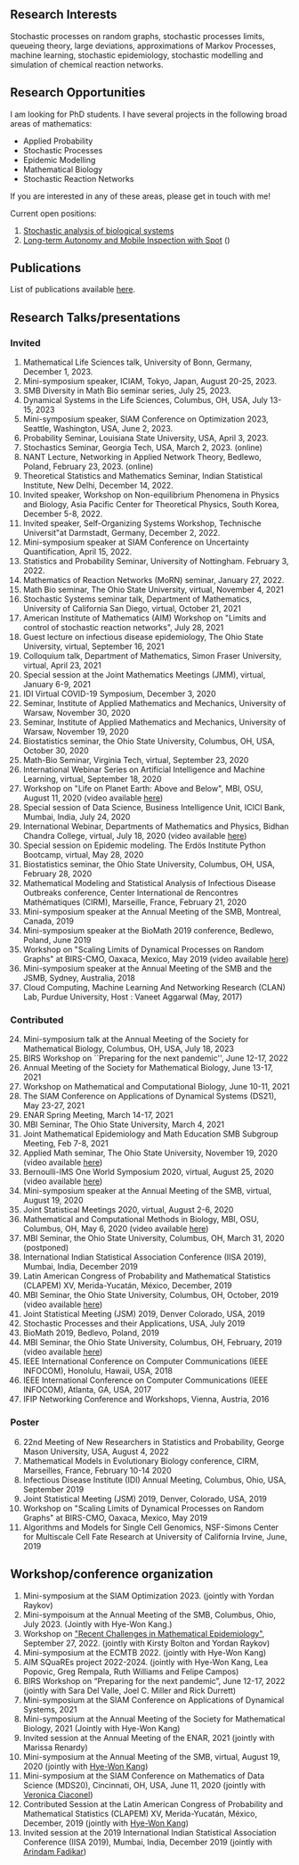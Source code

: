 ## Research Interests
Stochastic processes on random graphs, stochastic processes limits, queueing theory, large deviations, approximations of Markov Processes, machine learning, stochastic epidemiology, stochastic modelling and simulation of chemical reaction networks.

## Research Opportunities

I am looking for PhD students. I have several projects in the following broad areas of mathematics:

* Applied Probability
* Stochastic Processes
* Epidemic Modelling
* Mathematical Biology
* Stochastic Reaction Networks

If you are interested in any of these areas, please get in touch with me!

Current open positions:

1. [Stochastic analysis of biological systems](https://jobs.nottingham.ac.uk/Vacancy.aspx?ref=SCI2159)
2. [Long-term Autonomy and Mobile Inspection with Spot](https://www.nottingham.ac.uk/computerscience/studywithus/postgraduateresearch/nottinghamdtcinai.aspx) ()


## Publications 
List of publications available [here](https://www.wasiur.xyz/Publications/).

## Research Talks/presentations
### Invited

1. Mathematical Life Sciences talk, University of Bonn, Germany, December 1, 2023.
2. Mini-symposium speaker, ICIAM, Tokyo, Japan, August 20-25, 2023.
3. SMB Diversity in Math Bio seminar series, July 25, 2023. 
4. Dynamical Systems in the Life Sciences, Columbus, OH, USA, July 13-15, 2023
5. Mini-symposium speaker, SIAM Conference on Optimization 2023, Seattle, Washington, USA, June 2, 2023.
6. Probability Seminar, Louisiana State University, USA, April 3, 2023.
7. Stochastics Seminar, Georgia Tech, USA, March 2, 2023. (online)
8. NANT Lecture, Networking in Applied Network Theory, Bedlewo, Poland, February 23, 2023. (online)
9.  Theoretical Statistics and Mathematics Seminar, Indian Statistical Institute, New Delhi, December 14, 2022.
10. Invited speaker, Workshop on Non-equilibrium Phenomena in Physics and Biology, Asia Pacific Center for Theoretical Physics, South Korea, December 5-8, 2022.
11. Invited speaker, Self-Organizing Systems Workshop, Technische Universit\"at Darmstadt, Germany,  December 2, 2022.
12. Mini-symposium speaker at SIAM Conference on Uncertainty Quantification, April 15, 2022.
13. Statistics and Probability Seminar, University of Nottingham. February 3, 2022.
14. Mathematics of Reaction Networks (MoRN) seminar, January 27, 2022.
15. Math Bio seminar, The Ohio State University, virtual, November 4, 2021
16. Stochastic Systems seminar talk, Department of Mathematics, University of California San Diego, virtual, October 21, 2021
17. American Institute of Mathematics (AIM) Workshop on "Limits and control of stochastic reaction networks", July 28, 2021
18. Guest lecture on infectious disease epidemiology, The Ohio State University, virtual, September 16, 2021
19. Colloquium talk, Department of Mathematics, Simon Fraser University, virtual, April 23, 2021
20. Special session at the Joint Mathematics Meetings (JMM), virtual, January 6-9, 2021 
21. IDI Virtual COVID-19 Symposium, December 3, 2020 
22. Seminar, Institute of Applied Mathematics and Mechanics, University of Warsaw, November 30, 2020
23. Seminar, Institute of Applied Mathematics and Mechanics, University of Warsaw, November 19, 2020
24. Biostatistics seminar, the Ohio State University, Columbus, OH, USA, October 30, 2020 
25. Math-Bio Seminar, Virginia Tech, virtual, September 23, 2020 
26. International Webinar Series on Artificial Intelligence and Machine Learning, virtual, September 18, 2020 
27. Workshop on "Life on Planet Earth: Above and Below", MBI, OSU, August 11, 2020 (video available [here](https://video.mbi.ohio-state.edu/video/player/?id=4954&title=Incorporating+age+and+delay+into+models+for+biophysical+systems))
28. Special session of Data Science, Business Intelligence Unit, ICICI Bank, Mumbai, India, July 24, 2020
29. International Webinar, Departments of Mathematics and Physics, Bidhan Chandra College, virtual, July 18, 2020 (video available [here](https://www.youtube.com/watch?v=rR3MpyqkJoA))
30. Special session on Epidemic modeling. The Erdös Institute Python Bootcamp, virtual, May 28, 2020
31. Biostatistics seminar, the Ohio State University, Columbus, OH, USA, February 28, 2020
32. Mathematical Modeling and Statistical Analysis of Infectious Disease Outbreaks conference, Center International de Rencontres Mathématiques (CIRM), Marseille, France, February 21, 2020
33. Mini-symposium speaker at the Annual Meeting of the SMB, Montreal, Canada, 2019
34. Mini-symposium speaker at the BioMath 2019 conference, Bedlewo, Poland, June 2019 
35. Workshop on "Scaling Limits of Dynamical Processes on Random Graphs" at BIRS-CMO, Oaxaca, Mexico, May 2019 (video available [here](http://www.birs.ca/events/2019/5-day-workshops/19w5071/videos/watch/201905201502-KhudaBukhsh.html))
36. Mini-symposium speaker at the Annual Meeting of the SMB and the JSMB, Sydney, Australia, 2018
37. Cloud Computing, Machine Learning And Networking Research (CLAN) Lab, Purdue University, Host : Vaneet Aggarwal (May, 2017)

### Contributed 
24. Mini-symposium talk at the Annual Meeting of the Society for Mathematical Biology, Columbus, OH, USA, July 18, 2023
23. BIRS Workshop on ``Preparing for the next pandemic'', June 12-17, 2022 
22.  Annual Meeting of the Society for Mathematical Biology, June 13-17, 2021
21.  Workshop on Mathematical and Computational Biology, June 10-11, 2021
20.  The SIAM Conference on Applications of Dynamical Systems (DS21), May 23-27, 2021
19.  ENAR Spring Meeting, March 14-17, 2021 
18.  MBI Seminar, The Ohio State University, March 4, 2021
17.  Joint Mathematical Epidemiology and Math Education SMB Subgroup Meeting, Feb 7-8, 2021
16.  Applied Math seminar, The Ohio State University, November 19, 2020 (video available [here](https://osu.zoom.us/rec/play/lxW9R2SdV52LP-9aTimzNINB4BDoVW4wjVIgAgNe6TENW_Y-iVbUm7_b5zsHpVGu-1aS2mtCbVNRe59F.x-Qo0ghxSn8zDgkk?continueMode=true))
15.  Bernoulli-IMS One World Symposium 2020, virtual, August 25, 2020 (video available [here](https://www.youtube.com/watch?v=UBujKMt4zH4))
14.  Mini-symposium speaker at the Annual Meeting of the SMB, virtual, August 19, 2020 
13.  Joint Statistical Meetings 2020, virtual, August 2-6, 2020
12. Mathematical and Computational Methods in Biology, MBI, OSU, Columbus, OH, May 6, 2020 (video available [here](https://video.mbi.ohio-state.edu/video/player/?id=4922&title=Survival+Dynamical+Systems%3A+individual-level+survival+analysis+from+population-level+epidemic+models))
11. MBI Seminar, the Ohio State University, Columbus, OH, March 31, 2020 (postponed)
10. International Indian Statistical Association Conference (IISA 2019), Mumbai, India, December 2019 
9. Latin American Congress of Probability and Mathematical Statistics (CLAPEM) XV, Merida-Yucatán, México, December, 2019
8. MBI Seminar, the Ohio State University, Columbus, OH, October, 2019 (video available [here](https://video.mbi.ohio-state.edu/video/player/?id=4781&title=Seminar%253A+Wasiur+KhudaBukhsh+-+Multi-Scale+Dynamics+of+Stochastic+Biological+Systems+Through+the+Lens+of+Survival+Dynamical+Systems+%2528SDS%2529))
7. Joint Statistical Meeting (JSM) 2019, Denver Colorado, USA, 2019
6. Stochastic Processes and their Applications, USA, July 2019
5. BioMath 2019, Bedlevo, Poland, 2019
4. MBI Seminar, the Ohio State University, Columbus, OH, February, 2019 (video available [here](https://video.mbi.ohio-state.edu/video/player/?id=4678&title=Approximate+lumpability+for+Markovian+agent-based+models+using+local+symmetries))
3. IEEE International Conference on Computer Communications (IEEE INFOCOM), Honolulu, Hawaii, USA, 2018
2. IEEE International Conference on Computer Communications (IEEE INFOCOM), Atlanta, GA, USA, 2017
1. IFIP Networking Conference and Workshops, Vienna, Austria, 2016

### Poster 
6. 22nd Meeting of New Researchers in Statistics and Probability, George Mason University, USA, August 4, 2022
5. Mathematical Models in Evolutionary Biology conference, CIRM, Marseilles, France, February 10-14 2020 
4. Infectious Disease Institute (IDI) Annual Meeting, Columbus, Ohio, USA, September 2019
3. Joint Statistical Meeting (JSM) 2019, Denver, Colorado, USA, 2019 
2. Workshop on "Scaling Limits of Dynamical Processes on Random Graphs" at BIRS-CMO, Oaxaca, Mexico, May 2019
1. Algorithms and Models for Single Cell Genomics, NSF-Simons Center for Multiscale Cell Fate Research at University of California Irvine, June, 2019 


## Workshop/conference organization
1. Mini-symposium at the SIAM Optimization 2023. (jointly with Yordan Raykov)
2. Mini-sympoisum at the Annual Meeting of the SMB, Columbus, Ohio, July 2023. (Jointly with Hye-Won Kang.)
3. Workshop on ["Recent Challenges in Mathematical Epidemiology"](https://www.wasiur.xyz/EpiWorkshopSep2022/EpiWorkshopSep2022.html), September 27, 2022. (jointly with Kirsty Bolton and Yordan Raykov)
4. Mini-symposium at the ECMTB 2022. (jointly with Hye-Won Kang)
5. AIM SQuaREs project 2022-2024. (jointly with Hye-Won Kang, Lea Popovic, Greg Rempala, Ruth Williams and Felipe Campos)
6. BIRS Workshop on “Preparing for the next pandemic”, June 12-17, 2022 (jointly with Sara Del Valle, Joel C. Miller and Rick Durrett)
7. Mini-symposium at the SIAM Conference on Applications of Dynamical Systems, 2021
8. Mini-symposium at the Annual Meeting of the Society for Mathematical Biology, 2021 (Jointly with Hye-Won Kang)
9. Invited session at the Annual Meeting of the ENAR, 2021 (jointly with Marissa Renardy)
10. Mini-symposium at the Annual Meeting of the SMB, virtual, August 19, 2020 (jointly with [Hye-Won Kang](https://userpages.umbc.edu/~hwkang/)) 
11. Mini-symposium at the SIAM Conference on Mathematics of Data Science (MDS20), Cincinnati, OH, USA, June 11, 2020 (jointly with [Veronica Ciaconel](https://www.asc.ohio-state.edu/ciocanel.1/index.html))
12. Contributed Session at the Latin American Congress of Probability and Mathematical Statistics (CLAPEM) XV, Merida-Yucatán, México, December, 2019 (jointly with [Hye-Won Kang](https://userpages.umbc.edu/~hwkang/)) 
13. Invited session at the 2019 International Indian Statistical Association Conference (IISA 2019), Mumbai, India, December 2019 (jointly with [Arindam Fadikar](https://www.anl.gov/profile/arindam-fadikar))
